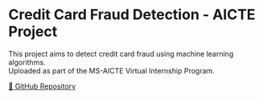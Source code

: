 # Credit Card Fraud Detection - AICTE Project

This project aims to detect credit card fraud using machine learning algorithms.  
Uploaded as part of the MS-AICTE Virtual Internship Program.

[🔗 GitHub Repository](https://github.com/SubhamPareek01/Credit-Card-Fraud-Detection-AICTE)

